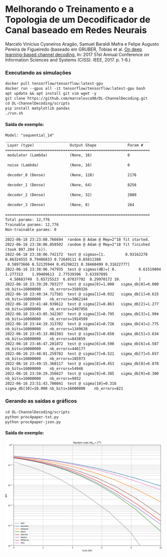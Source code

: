 # Melhorando o Treinamento e a Topologia de um Decodificador de Canal baseado em Redes Neurais

Marcelo Vinícius Cysneiros Aragão, Samuel Baraldi Mafra e Felipe Augusto Pereira de Figueiredo (baseado em GRUBER, Tobias et al. [On deep learning-based channel decoding.](https://github.com/gruberto/DL-ChannelDecoding) In: 2017 51st Annual Conference on Information Sciences and Systems (CISS). IEEE, 2017. p. 1-6.)

### Executando as simulações

	docker pull tensorflow/tensorflow:latest-gpu
	docker run --gpus all -it tensorflow/tensorflow:latest-gpu bash
	apt update && apt install git vim wget -y
	git clone https://github.com/marcelovca90/DL-ChannelDecoding.git
	cd DL-ChannelDecoding/scripts
	pip install matplotlib pandas
	./run.sh

#### Saída de exemplo:

	Model: "sequential_14"
	_________________________________________________________________
	 Layer (type)                Output Shape              Param #   
	=================================================================
	 modulator (Lambda)          (None, 16)                0         
	                                                                 
	 noise (Lambda)              (None, 16)                0         
	                                                                 
	 decoder_0 (Dense)           (None, 128)               2176      
	                                                                 
	 decoder_1 (Dense)           (None, 64)                8256      
	                                                                 
	 decoder_2 (Dense)           (None, 32)                2080      
	                                                                 
	 decoder_3 (Dense)           (None, 8)                 264       
	                                                                 
	=================================================================
	Total params: 12,776
	Trainable params: 12,776
	Non-trainable params: 0
	_________________________________________________________________
	2022-06-18 23:23:08.766694	random @ Adam @ Mep=2^18 fit started.
	2022-06-18 23:38:06.050502	random @ Adam @ Mep=2^18 fit finished (took 897.284 [s]).
	2022-06-18 23:38:06.742172	test @ sigmas=[1.         0.93162278 0.86324555 0.79486833 0.72649111 0.65811388
	 0.58973666 0.52135944 0.45298221 0.38460499 0.31622777]
	2022-06-18 23:38:06.747935	test @ sigmas(dB)=[ 0.          0.61519804  1.277313    1.99409613  2.77539396  3.63397895
	  4.58683749  5.65725523  6.87837702  8.29970172 10.        ]
	2022-06-18 23:39:20.703277	test @ sigma[0]=1.000	sigma_db[0]=0.000	nb_bits=16000000	nb_errors=3589326
	2022-06-18 23:40:34.717581	test @ sigma[1]=0.932	sigma_db[1]=0.615	nb_bits=16000000	nb_errors=3062144
	2022-06-18 23:41:48.939612	test @ sigma[2]=0.863	sigma_db[2]=1.277	nb_bits=16000000	nb_errors=2497056
	2022-06-18 23:43:05.342307	test @ sigma[3]=0.795	sigma_db[3]=1.994	nb_bits=16000000	nb_errors=1914599
	2022-06-18 23:44:19.313782	test @ sigma[4]=0.726	sigma_db[4]=2.775	nb_bits=16000000	nb_errors=1349638
	2022-06-18 23:45:33.081503	test @ sigma[5]=0.658	sigma_db[5]=3.634	nb_bits=16000000	nb_errors=843859
	2022-06-18 23:46:47.201872	test @ sigma[6]=0.590	sigma_db[6]=4.587	nb_bits=16000000	nb_errors=446177
	2022-06-18 23:48:01.259782	test @ sigma[7]=0.521	sigma_db[7]=5.657	nb_bits=16000000	nb_errors=185973
	2022-06-18 23:49:15.360117	test @ sigma[8]=0.453	sigma_db[8]=6.878	nb_bits=16000000	nb_errors=54946
	2022-06-18 23:50:29.356627	test @ sigma[9]=0.385	sigma_db[9]=8.300	nb_bits=16000000	nb_errors=9932
	2022-06-18 23:51:43.700041	test @ sigma[10]=0.316	sigma_db[10]=10.000	nb_bits=16000000	nb_errors=821

### Gerando as saídas e gráficos

	cd DL-ChannelDecoding/scripts
	python proc4paper-txt.py
	python proc4paper-json.py

#### Saída de exemplo:

![cpu_code=random_epochs=2^18_map](https://raw.githubusercontent.com/marcelovca90/DL-ChannelDecoding/master/experiments/scenario-9-sbrt-timed-16M/by-epoch/paper/png/cpu_code%3Drandom_epochs%3D2%5E18_map.png "cpu_code=random_epochs=2^18_map")